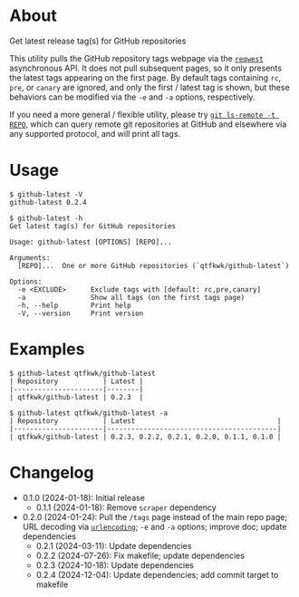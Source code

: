 # About

Get latest release tag(s) for GitHub repositories

This utility pulls the GitHub repository tags webpage via the [`reqwest`] asynchronous API.
It does not pull subsequent pages, so it only presents the latest tags appearing on the first page.
By default tags containing `rc`, `pre`, or `canary` are ignored, and only the first / latest tag is
shown, but these behaviors can be modified via the `-e` and `-a` options, respectively.

If you need a more general / flexible utility, please try [`git ls-remote -t REPO`], which can query
remote git repositories at GitHub and elsewhere via any supported protocol, and will print all tags. 

[`reqwest`]: https://crates.io/crates/reqwest
[`git ls-remote -t REPO`]: https://git-scm.com/docs/git-ls-remote.html

# Usage

~~~text
$ github-latest -V
github-latest 0.2.4
~~~

~~~text
$ github-latest -h
Get latest tag(s) for GitHub repositories

Usage: github-latest [OPTIONS] [REPO]...

Arguments:
  [REPO]...  One or more GitHub repositories (`qtfkwk/github-latest`)

Options:
  -e <EXCLUDE>      Exclude tags with [default: rc,pre,canary]
  -a                Show all tags (on the first tags page)
  -h, --help        Print help
  -V, --version     Print version
~~~

# Examples

~~~text
$ github-latest qtfkwk/github-latest
| Repository           | Latest |
|----------------------|--------|
| qtfkwk/github-latest | 0.2.3  |

~~~

~~~text
$ github-latest qtfkwk/github-latest -a
| Repository           | Latest                                   |
|----------------------|------------------------------------------|
| qtfkwk/github-latest | 0.2.3, 0.2.2, 0.2.1, 0.2.0, 0.1.1, 0.1.0 |

~~~

# Changelog

* 0.1.0 (2024-01-18): Initial release
    * 0.1.1 (2024-01-18): Remove `scraper` dependency
* 0.2.0 (2024-01-24): Pull the `/tags` page instead of the main repo page; URL decoding via
  [`urlencoding`]; `-e` and `-a` options; improve doc; update dependencies
    * 0.2.1 (2024-03-11): Update dependencies
    * 0.2.2 (2024-07-26): Fix makefile; update dependencies
    * 0.2.3 (2024-10-18): Update dependencies
    * 0.2.4 (2024-12-04): Update dependencies; add commit target to makefile

[`urlencoding`]: https://crates.io/crates/urlencoding

